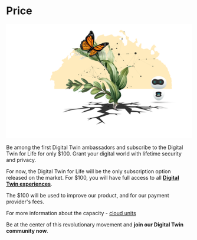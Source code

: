 # Price

![](img/partners_intro.png)

Be among the first Digital Twin ambassadors and subscribe to the Digital Twin for Life for only $100. Grant your digital world with lifetime security and privacy.

For now, the Digital Twin for Life will be the only subscription option released on the market. For $100, you will have full access to all **[Digital Twin experiences](experiences)**.  

The $100 will be used to improve our product, and for our payment provider's fees. 

For more information about the capacity - [cloud units](threefold:cloud_units)

Be at the center of this revolutionary movement and **join our Digital Twin community now**. 